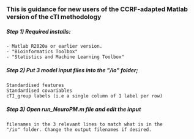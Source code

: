 ### This is guidance for new users of the CCRF-adapted Matlab version of the cTI methodology
##### Step 1) Required installs:
```
- Matlab R2020a or earlier version.
- "Bioinformatics Toolbox"
- "Statistics and Machine Learning Toolbox"
```

##### Step 2) Put 3 model input files into the "/io" folder;
```
Standardised features
Standardised covariables
cTI_group labels (i.e a single column of 1 label per row)
```

##### Step 3) Open run_NeuroPM.m file and edit the input 
```
filenames in the 3 relevant lines to match what is in the 
"/io" folder. Change the output filenames if desired.
```
